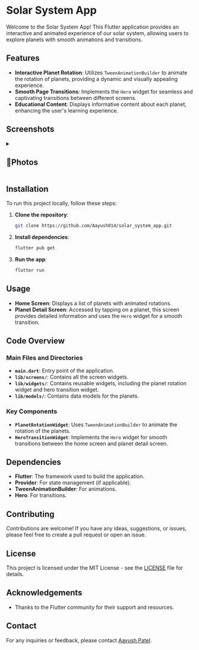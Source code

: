 # Solar System App

Welcome to the Solar System App! This Flutter application provides an interactive and animated experience of our solar system, allowing users to explore planets with smooth animations and transitions.

## Features

- **Interactive Planet Rotation**: Utilizes `TweenAnimationBuilder` to animate the rotation of planets, providing a dynamic and visually appealing experience.
- **Smooth Page Transitions**: Implements the `Hero` widget for seamless and captivating transitions between different screens.
- **Educational Content**: Displays informative content about each planet, enhancing the user's learning experience.

## Screenshots

<details> 
  <summary><h2>📸Photos</h2></summary>
  <p>
    <table align="center">
  <tr>
    <td><img src="https://github.com/user-attachments/assets/bfe6a22c-df47-4cf6-8e0a-69fe76c81842" alt="Image 2" width="180" height="auto"></td>
    <td><img src="https://github.com/user-attachments/assets/67b33bae-5494-4214-982d-ee0df54ee729" alt="Image 2" width="180" height="auto"></td>
    <td><img src="https://github.com/user-attachments/assets/e8f02f3f-93fe-4ef4-8564-04f0f9290f68" alt="Image 2" width="180" height="auto"></td>
    <td><img src="https://github.com/user-attachments/assets/c76e2f9f-e11f-4781-8d99-e230a41c7276" alt="Image 2" width="180" height="auto"></td>
    <td><img src="https://github.com/user-attachments/assets/b9e0178e-fc39-41f3-8cab-627d40111bc3" alt="Image 2" width="180" height="auto"></td>
  </tr>
    </table>    
  </p>
  </details>
<!--   <details> 
  <summary><h2>📽️Video</h2></summary>
  <p>
    <table align="center">
  <tr>
    <video src =""></video> </h1>
  </tr>
    </table>   
  </p>
  </details> -->

## Installation

To run this project locally, follow these steps:

1. **Clone the repository**:
    ```bash
    git clone https://github.com/Aayush014/solar_system_app.git
    ```

2. **Install dependencies**:
    ```bash
    flutter pub get
    ```

3. **Run the app**:
    ```bash
    flutter run
    ```

## Usage

- **Home Screen**: Displays a list of planets with animated rotations.
- **Planet Detail Screen**: Accessed by tapping on a planet, this screen provides detailed information and uses the `Hero` widget for a smooth transition.

## Code Overview

### Main Files and Directories

- **`main.dart`**: Entry point of the application.
- **`lib/screens/`**: Contains all the screen widgets.
- **`lib/widgets/`**: Contains reusable widgets, including the planet rotation widget and hero transition widget.
- **`lib/models/`**: Contains data models for the planets.

### Key Components

- **`PlanetRotationWidget`**: Uses `TweenAnimationBuilder` to animate the rotation of the planets.
- **`HeroTransitionWidget`**: Implements the `Hero` widget for smooth transitions between the home screen and planet detail screen.

## Dependencies

- **Flutter**: The framework used to build the application.
- **Provider**: For state management (if applicable).
- **TweenAnimationBuilder**: For animations.
- **Hero**: For transitions.

## Contributing

Contributions are welcome! If you have any ideas, suggestions, or issues, please feel free to create a pull request or open an issue.

## License

This project is licensed under the MIT License - see the [LICENSE](LICENSE) file for details.

## Acknowledgements

- Thanks to the Flutter community for their support and resources.

## Contact

For any inquiries or feedback, please contact [Aayush Patel](mailto:your.email@example.com).
